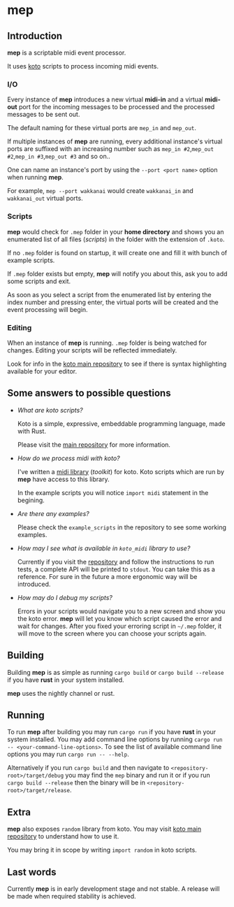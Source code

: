 # mep

## Introduction

**mep** is a scriptable midi event processor.

It uses [koto](https://github.com/koto-lang/koto) scripts to process incoming midi events.

### I/O

Every instance of **mep** introduces a new virtual **midi-in** and a virtual **midi-out** port for the incoming messages to be processed and the processed messages to be sent out.

The default naming for these virtual ports are `mep_in` and `mep_out`.

If multiple instances of **mep** are running, every additional instance's virtual ports are suffixed with an increasing number such as `mep_in #2`,`mep_out #2`,`mep_in #3`,`mep_out #3` and so on..

One can name an instance's port by using the `--port <port name>` option when running **mep**.

For example, `mep --port wakkanai` would create `wakkanai_in` and `wakkanai_out` virtual ports.

### Scripts

**mep** would check for `.mep` folder in your **home directory** and shows you an enumerated list of all files (_scripts_) in the folder with the extension of `.koto`.

If no `.mep` folder is found on startup, it will create one and fill it with bunch of example scripts.

If `.mep` folder exists but empty, **mep** will notify you about this, ask you to add some scripts and exit.

As soon as you select a script from the enumerated list by entering the index number and pressing enter, the virtual ports will be created and the event processing will begin.

### Editing

When an instance of **mep** is running. `.mep` folder is being watched for changes. Editing your scripts will be reflected immediately.

Look for info in the [koto main repository](https://github.com/koto-lang/koto) to see if there is syntax highlighting available for your editor.

## Some answers to possible questions

- _What are koto scripts?_

  Koto is a simple, expressive, embeddable programming language, made with Rust.

  Please visit the [main repository](https://github.com/koto-lang/koto) for more information.

- _How do we process midi with koto?_

  I've written a [midi library](https://github.com/alisomay/koto_midi) (_toolkit_) for koto. Koto scripts which are run by **mep** have access to this library.

  In the example scripts you will notice `import midi` statement in the begining.

- _Are there any examples?_

  Please check the `example_scripts` in the repository to see some working examples.

- _How may I see what is available in `koto_midi` library to use?_

  Currently if you visit the [repository](https://github.com/alisomay/koto_midi) and follow the instructions to run tests, a complete API will be printed to `stdout`. You can take this as a reference. For sure in the future a more ergonomic way will be introduced.

- _How may do I debug my scripts?_

  Errors in your scripts would navigate you to a new screen and show you the koto error.
  **mep** will let you know which script caused the error and wait for changes.
  After you fixed your erroring script in `~/.mep` folder, it will move to the screen where you can choose your scripts again.

## Building

Building **mep** is as simple as running `cargo build` or `cargo build --release` if you have **rust** in your system installed.

**mep** uses the nightly channel or rust.

## Running

To run **mep** after building you may run `cargo run` if you have **rust** in your system installed.
You may add command line options by running `cargo run -- <your-command-line-options>`.
To see the list of available command line options you may run `cargo run -- --help`.

Alternatively if you run `cargo build` and then navigate to `<repository-root>/target/debug` you may find the `mep` binary and run it or if you run `cargo build --release` then the binary will be in `<repository-root>/target/release`.

## Extra

**mep** also exposes `random` library from koto.
You may visit [koto main repository](https://github.com/koto-lang/koto) to understand how to use it.

You may bring it in scope by writing `import random` in koto scripts.

## Last words

Currently **mep** is in early development stage and not stable.
A release will be made when required stability is achieved.
